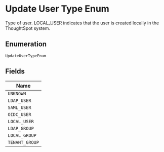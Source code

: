 
# Update User Type Enum

Type of user. LOCAL_USER indicates that the user is created locally in the ThoughtSpot system.

## Enumeration

`UpdateUserTypeEnum`

## Fields

| Name |
|  --- |
| `UNKNOWN` |
| `LDAP_USER` |
| `SAML_USER` |
| `OIDC_USER` |
| `LOCAL_USER` |
| `LDAP_GROUP` |
| `LOCAL_GROUP` |
| `TENANT_GROUP` |

